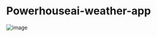 # Powerhouseai-weather-app

![image](https://github.com/Aditya-Khaladkar/Powerhouseai-weather-app/assets/83545513/4284b05b-99d3-4b96-ac0d-091f2f884da5)
